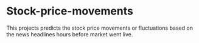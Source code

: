 # Stock-price-movements
This projects predicts the stock price movements or fluctuations based on the news headlines hours before market went live.
